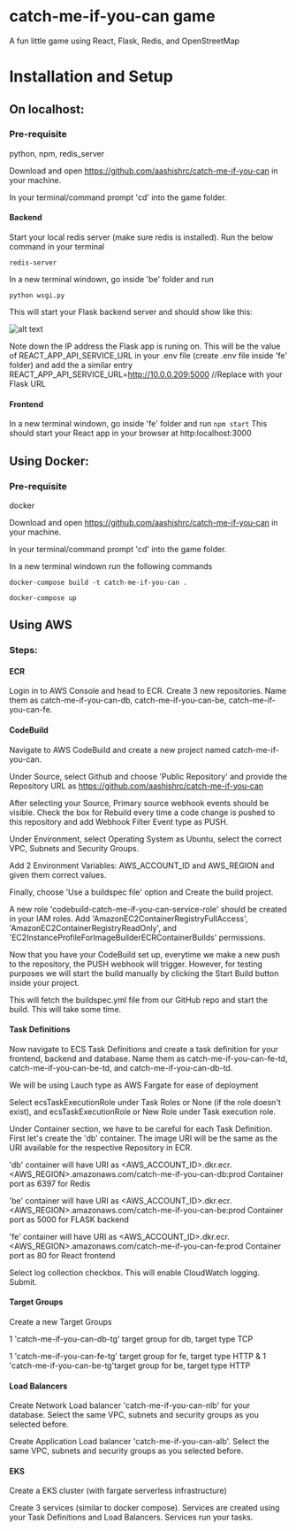 # catch-me-if-you-can game
A fun little game using React, Flask, Redis, and OpenStreetMap

# Installation and Setup

## On localhost:

### Pre-requisite
python, npm, redis_server

Download and open https://github.com/aashishrc/catch-me-if-you-can in your machine.

In your terminal/command prompt 'cd' into the game folder.

#### Backend
Start your local redis server (make sure redis is installed). Run the below command in your terminal

```redis-server```

In a new terminal windown, go inside 'be' folder and run

```python wsgi.py```

This will start your Flask backend server and should show like this:

![alt text](image.png)

Note down the IP address the Flask app is runing on. This will be the value of REACT_APP_API_SERVICE_URL in your .env file (create .env file inside 'fe' folder) and add the a similar entry 
REACT_APP_API_SERVICE_URL=http://10.0.0.209:5000  //Replace with your Flask URL

#### Frontend

In a new terminal windown, go inside 'fe' folder and run
```npm start```
This should start your React app in your browser at http:localhost:3000

## Using Docker:

### Pre-requisite
docker

Download and open https://github.com/aashishrc/catch-me-if-you-can in your machine.

In your terminal/command prompt 'cd' into the game folder.

In a new terminal windown run the following commands

```docker-compose build -t catch-me-if-you-can .```

```docker-compose up```


## Using AWS

### Steps:

#### ECR

Login in to AWS Console and head to ECR. Create 3 new repositories.
Name them as catch-me-if-you-can-db, catch-me-if-you-can-be, catch-me-if-you-can-fe. 

#### CodeBuild

Navigate to AWS CodeBuild and create a new project named catch-me-if-you-can. 

Under Source, select Github and choose 'Public Repository' and provide the Repository URL as https://github.com/aashishrc/catch-me-if-you-can


After selecting your Source, Primary source webhook events should be visible. Check the box for Rebuild every time a code change is pushed to this repository and add Webhook Filter Event type as PUSH.

Under Environment, select Operating System as Ubuntu, select the correct VPC, Subnets and Security Groups.

Add 2 Environment Variables: AWS_ACCOUNT_ID and AWS_REGION and given them correct values.

Finally, choose 'Use a buildspec file' option and Create the build project.

A new role 'codebuild-catch-me-if-you-can-service-role' should be created in your IAM roles. Add 'AmazonEC2ContainerRegistryFullAccess', 'AmazonEC2ContainerRegistryReadOnly', and 'EC2InstanceProfileForImageBuilderECRContainerBuilds' permissions.

Now that you have your CodeBuild set up, everytime we make a new push to the repository, the PUSH webhook will trigger. However, for testing purposes we will start the build manually by clicking the Start Build button inside your project.

This will fetch the buildspec.yml file from our GitHub repo and start the build. This will take some time.

#### Task Definitions

Now navigate to ECS Task Definitions and create a task definition for your frontend, backend and database. Name them as catch-me-if-you-can-fe-td, catch-me-if-you-can-be-td, and catch-me-if-you-can-db-td. 

We will be using Lauch type as AWS Fargate for ease of deployment 

Select ecsTaskExecutionRole under Task Roles or None (if the role doesn't exist), and ecsTaskExecutionRole or New Role under Task execution role.

Under Container section, we have to be careful for each Task Definition.
First let's create the 'db' container. The image URI will be the same as the URI available for the respective Repository in ECR. 

'db' container will have URI as <AWS_ACCOUNT_ID>.dkr.ecr.<AWS_REGION>.amazonaws.com/catch-me-if-you-can-db:prod 
Container port as 6397 for Redis 

'be' container will have URI as <AWS_ACCOUNT_ID>.dkr.ecr.<AWS_REGION>.amazonaws.com/catch-me-if-you-can-be:prod 
Container port as 5000 for FLASK backend

'fe' container will have URI as <AWS_ACCOUNT_ID>.dkr.ecr.<AWS_REGION>.amazonaws.com/catch-me-if-you-can-fe:prod 
Container port as 80 for React frontend

Select log collection checkbox. This will enable CloudWatch logging.
Submit.

#### Target Groups

Create a new Target Groups 

1 'catch-me-if-you-can-db-tg' target group for db, target type TCP

1 'catch-me-if-you-can-fe-tg' target group for fe, target type HTTP & 1 'catch-me-if-you-can-be-tg'target group for be, target type HTTP

#### Load Balancers

Create Network Load balancer 'catch-me-if-you-can-nlb' for your database. Select the same VPC, subnets and security groups as you selected before. 

Create Application Load balancer 'catch-me-if-you-can-alb'. Select the same VPC, subnets and security groups as you selected before. 

#### EKS

Create a EKS cluster (with fargate serverless infrastructure)

Create 3 services (similar to docker compose). Services are created using your Task Definitions and Load Balancers. Services run your tasks.